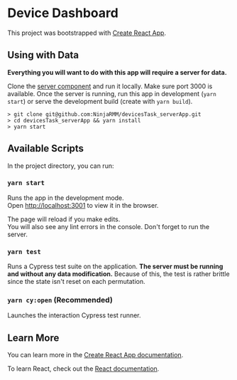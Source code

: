 # Device Dashboard

This project was bootstrapped with [Create React App](https://github.com/facebook/create-react-app).

## Using with Data

**Everything you will want to do with this app will require a server for data.**

Clone the [server component](https://github.com/NinjaRMM/devicesTask_serverApp) and run it locally. Make sure port 3000 is available. Once the server is running, run this app in development (`yarn start`) or serve the development build (create with `yarn build`).

```shell
> git clone git@github.com:NinjaRMM/devicesTask_serverApp.git
> cd devicesTask_serverApp && yarn install
> yarn start
```

## Available Scripts

In the project directory, you can run:

### `yarn start`

Runs the app in the development mode.\
Open [http://localhost:3001](http://localhost:3001) to view it in the browser.

The page will reload if you make edits.\
You will also see any lint errors in the console. Don't forget to run the server.

### `yarn test`

Runs a Cypress test suite on the application. **The server must be running and without any data modification.** Because of this, the test is rather brittle since the state isn't reset on each permutation.

### `yarn cy:open` (Recommended)

Launches the interaction Cypress test runner.

## Learn More

You can learn more in the [Create React App documentation](https://facebook.github.io/create-react-app/docs/getting-started).

To learn React, check out the [React documentation](https://reactjs.org/).
